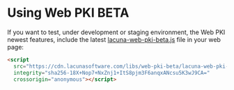 # Using Web PKI BETA

If you want to test, under development or staging environment, the Web PKI newest features, include the latest [lacuna-web-pki-beta.js](https://cdn.lacunasoftware.com/libs/web-pki-beta/lacuna-web-pki-beta-2.12.5.min.js) file in your web page:
```html
<script
  src="https://cdn.lacunasoftware.com/libs/web-pki-beta/lacuna-web-pki-beta-2.12.5.min.js"
  integrity="sha256-18X+Nop7+NxZnj1+ItS8pjm3F6anqxANcsu5K3wJ9CA="
  crossorigin="anonymous"></script>
```